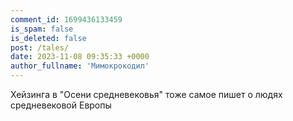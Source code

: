 ```yaml
---
comment_id: 1699436133459
is_spam: false
is_deleted: false
post: /tales/
date: 2023-11-08 09:35:33 +0000
author_fullname: 'Мимокрокодил'
---
```


Хейзинга в "Осени средневековья" тоже самое пишет о людях средневековой Европы
